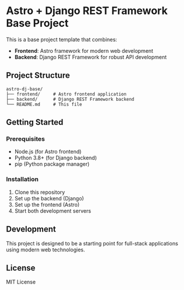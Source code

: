 # Astro + Django REST Framework Base Project

This is a base project template that combines:

- **Frontend**: Astro framework for modern web development
- **Backend**: Django REST Framework for robust API development

## Project Structure

```
astro-dj-base/
├── frontend/     # Astro frontend application
├── backend/      # Django REST Framework backend
└── README.md     # This file
```

## Getting Started

### Prerequisites

- Node.js (for Astro frontend)
- Python 3.8+ (for Django backend)
- pip (Python package manager)

### Installation

1. Clone this repository
2. Set up the backend (Django)
3. Set up the frontend (Astro)
4. Start both development servers

## Development

This project is designed to be a starting point for full-stack applications using modern web technologies.

## License

MIT License